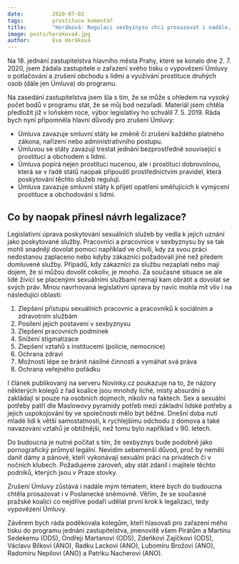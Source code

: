 ```yaml
---
date:         2020-07-02
tags:         prostituce komentář
title:        "Horáková: Regulaci sexbyznysu chci prosazovat i nadále, zrušení Úmluvy je nutností"
image: posts/horakova4.jpg
author:       Eva Horáková
---
```


Na 18. jednání zastupitelstva hlavního města Prahy, které se konalo dne 2. 7. 2020, jsem žádala zastupitele o zařazení svého tisku o vypovězení Úmluvy o potlačování a zrušení obchodu s lidmi a využívání prostituce druhých osob (dále jen Úmluva) do programu.

Na zasedání zastupitelstva jsem šla s tím, že se může s ohledem na vysoký počet bodů v programu stát, že se můj bod nezařadí. Materiál jsem chtěla předložit již v loňském roce, výbor legislativy ho schválil 7. 5. 2019. Ráda bych nyní připomněla hlavní důvody pro zrušení Úmluvy:

* Úmluva zavazuje smluvní státy ke změně či zrušení každého platného zákona, nařízení nebo administrativního postupu.
* Úmluvou se státy zavazují trestat jednání bezprostředně související s prostitucí a obchodem s lidmi.
* Úmluva popírá nejen prostituci nucenou, ale i prostituci dobrovolnou, která se v řadě států naopak připouští prostřednictvím pravidel, která poskytování těchto služeb regulují. 
* Úmluva zavazuje smluvní státy k přijetí opatření směřujících k vymýcení prostituce a obchodování s lidmi.

## Co by naopak přinesl návrh legalizace? 

Legislativní úprava poskytování sexuálních služeb by vedla k jejich uznání jako poskytované služby. Pracovníci a pracovnice v sexbyznysu by se tak mohli snadněji dovolat pomoci například ve chvíli, kdy za svou práci nedostanou zaplaceno nebo kdyby zákazníci požadovali jiné než předem domluvené služby. Případů, kdy zákazníci za službu nezaplatí nebo mají dojem, že si můžou dovolit cokoliv, je mnoho. Za současné situace se ale lidé živící se placenými sexuálními službami nemají kam obrátit a dovolat se svých práv. Mnou navrhovaná legislativní úprava by navíc mohla mít vliv i na následující oblasti: 

1. Zlepšení přístupu sexuálních pracovnic a pracovníků k sociálním a zdravotním službám 
2. Posílení jejich postavení v sexbyznysu
3. Zlepšení pracovních podmínek 
4. Snížení stigmatizace 
5. Zlepšení vztahů s institucemi (policie, nemocnice)
6. Ochrana zdraví 
7. Možnosti lépe se bránit násilné činnosti a vymáhat svá práva 
8. Ochrana veřejného pořádku 

I článek publikovaný na serveru Novinky.cz poukazuje na to, že názory některých kolegů z řad koalice jsou mnohdy liché, místy absurdní a zakládají si pouze na osobních dojmech, nikoliv na faktech. Sex a sexuální potřeby patří dle Maslowovy pyramidy potřeb mezi základní lidské potřeby a jejich uspokojování by ve společnosti mělo být běžné. Dnešní doba nutí mladé lidi k větší samostatnosti, k rychlejšímu odchodu z domova a také navazování vztahů je obtížnější, než tomu bylo například v 90. letech.

Do budoucna je nutné počítat s tím, že sexbyznys bude podobně jako pornografický průmysl legální. Nevidím sebemenší důvod, proč by neměli danit dámy a pánové, kteří vykonávají sexuální práci na privátech či v nočních klubech. Požadujeme zároveň, aby stát zdanil i majitele těchto podniků, kterých jsou v Praze stovky.

Zrušení Úmluvy zůstává i nadále mým tématem, které bych do budoucna chtěla prosazovat i v Poslanecké sněmovně. Věřím, že se současné pražské koalici co nejdříve podaří udělat první krok k legalizaci, tedy vypovězení Úmluvy. 

Závěrem bych ráda poděkovala kolegům, kteří hlasovali pro zařazení mého tisku do programu jednání zastupitelstva, jmenovitě všem Pirátům a Martinu Sedekemu (ODS), Ondřeji Martanovi (ODS), Zdeňkovi Zajíčkovi (ODS), Václavu Bílkovi (ANO), Radku Lackovi (ANO), Lubomíru Brožovi (ANO), Radomíru Nepilovi (ANO) a Patriku Nacherovi (ANO).
